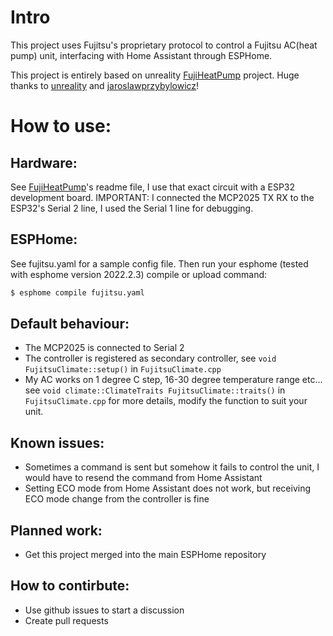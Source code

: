 # Intro
This project uses Fujitsu's proprietary protocol to control a Fujitsu AC(heat pump) unit, interfacing with Home Assistant through ESPHome.

This project is entirely based on unreality [FujiHeatPump](https://github.com/unreality/FujiHeatPump) project.
Huge thanks to [unreality](https://github.com/unreality/) and [jaroslawprzybylowicz](https://github.com/jaroslawprzybylowicz/fuji-iot)!

# How to use:
## Hardware:

See [FujiHeatPump](https://github.com/unreality/FujiHeatPump)'s readme file, I use that exact circuit with a ESP32 development board.
IMPORTANT: I connected the MCP2025 TX RX to the ESP32's Serial 2 line, I used the Serial 1 line for debugging.

## ESPHome:


See fujitsu.yaml for a sample config file.
Then run your esphome (tested with esphome version 2022.2.3) compile or upload command:
```bash
$ esphome compile fujitsu.yaml
```

## Default behaviour:

* The MCP2025 is connected to Serial 2
* The controller is registered as secondary controller, see `void FujitsuClimate::setup()` in `FujitsuClimate.cpp`
* My AC works on 1 degree C step, 16-30 degree temperature range etc...
see `void climate::ClimateTraits FujitsuClimate::traits()` in `FujitsuClimate.cpp` for more details,
modify the function to suit your unit.

## Known issues:
* Sometimes a command is sent but somehow it fails to control the unit, I would have to resend the command from Home Assistant
* Setting ECO mode from Home Assistant does not work, but receiving ECO mode change from the controller is fine

## Planned work:
* Get this project merged into the main ESPHome repository

## How to contirbute:
* Use github issues to start a discussion
* Create pull requests
